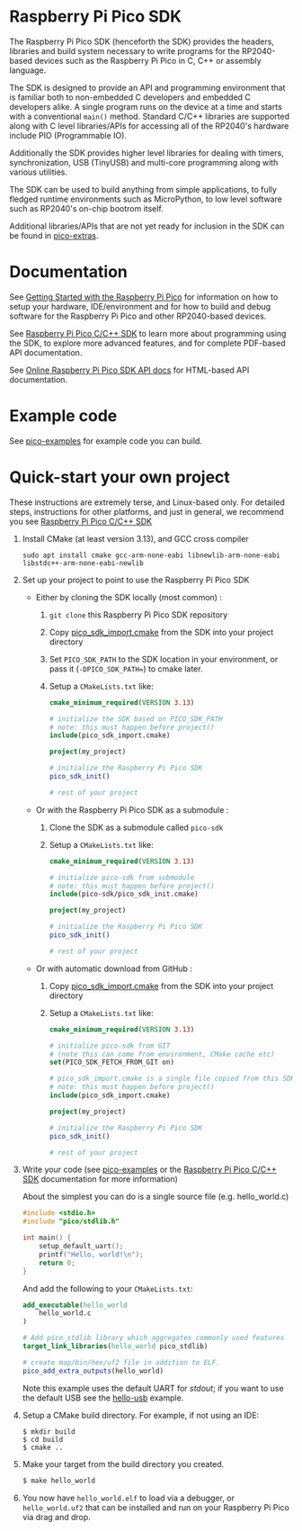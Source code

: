 # Raspberry Pi Pico SDK

The Raspberry Pi Pico SDK (henceforth the SDK) provides the headers, libraries and build system
necessary to write programs for the RP2040-based devices such as the Raspberry Pi Pico
in C, C++ or assembly language.

The SDK is designed to provide an API and programming environment that is familiar both to non-embedded C developers and embedded C developers alike.
A single program runs on the device at a time and starts with a conventional `main()` method. Standard C/C++ libraries are supported along with
C level libraries/APIs for accessing all of the RP2040's hardware include PIO (Programmable IO).

Additionally the SDK provides higher level libraries for dealing with timers, synchronization, USB (TinyUSB) and multi-core programming
along with various utilities.

The SDK can be used to build anything from simple applications, to fully fledged runtime environments such as MicroPython, to low level software
such as RP2040's on-chip bootrom itself.

Additional libraries/APIs that are not yet ready for inclusion in the SDK can be found in [pico-extras](https://github.com/raspberrypi/pico-extras).

# Documentation

See [Getting Started with the Raspberry Pi Pico](https://rptl.io/pico-get-started) for information on how to setup your
hardware, IDE/environment and for how to build and debug software for the Raspberry Pi Pico
and other RP2040-based devices.

See [Raspberry Pi Pico C/C++ SDK](https://rptl.io/pico-c-sdk) to learn more about programming using the
SDK, to explore more advanced features, and for complete PDF-based API documentation.

See [Online Raspberry Pi Pico SDK API docs](https://rptl.io/pico-doxygen) for HTML-based API documentation.

# Example code

See [pico-examples](https://github.com/raspberrypi/pico-examples) for example code you can build.

# Quick-start your own project

These instructions are extremely terse, and Linux-based only. For detailed steps,
instructions for other platforms, and just in general, we recommend you see [Raspberry Pi Pico C/C++ SDK](https://rptl.io/pico-c-sdk)

1. Install CMake (at least version 3.13), and GCC cross compiler
   ```
   sudo apt install cmake gcc-arm-none-eabi libnewlib-arm-none-eabi libstdc++-arm-none-eabi-newlib
   ```
1. Set up your project to point to use the Raspberry Pi Pico SDK

   * Either by cloning the SDK locally (most common) :
      1. `git clone` this Raspberry Pi Pico SDK repository
      1. Copy [pico_sdk_import.cmake](https://github.com/raspberrypi/pico-sdk/blob/master/external/pico_sdk_import.cmake)
         from the SDK into your project directory
      2. Set `PICO_SDK_PATH` to the SDK location in your environment, or pass it (`-DPICO_SDK_PATH=`) to cmake later.
      3. Setup a `CMakeLists.txt` like:

          ```cmake
          cmake_minimum_required(VERSION 3.13)

          # initialize the SDK based on PICO_SDK_PATH
          # note: this must happen before project()
          include(pico_sdk_import.cmake)

          project(my_project)

          # initialize the Raspberry Pi Pico SDK
          pico_sdk_init()

          # rest of your project

          ```

   * Or with the Raspberry Pi Pico SDK as a submodule :
      1. Clone the SDK as a submodule called `pico-sdk`
      1. Setup a `CMakeLists.txt` like:

          ```cmake
          cmake_minimum_required(VERSION 3.13)

          # initialize pico-sdk from submodule
          # note: this must happen before project()
          include(pico-sdk/pico_sdk_init.cmake)

          project(my_project)

          # initialize the Raspberry Pi Pico SDK
          pico_sdk_init()

          # rest of your project

          ```

   * Or with automatic download from GitHub :
      1. Copy [pico_sdk_import.cmake](https://github.com/raspberrypi/pico-sdk/blob/master/external/pico_sdk_import.cmake)
         from the SDK into your project directory
      1. Setup a `CMakeLists.txt` like:

          ```cmake
          cmake_minimum_required(VERSION 3.13)

          # initialize pico-sdk from GIT
          # (note this can come from environment, CMake cache etc)
          set(PICO_SDK_FETCH_FROM_GIT on)

          # pico_sdk_import.cmake is a single file copied from this SDK
          # note: this must happen before project()
          include(pico_sdk_import.cmake)

          project(my_project)

          # initialize the Raspberry Pi Pico SDK
          pico_sdk_init()

          # rest of your project

          ```

1. Write your code (see [pico-examples](https://github.com/raspberrypi/pico-examples) or the [Raspberry Pi Pico C/C++ SDK](https://rptl.io/pico-c-sdk) documentation for more information)

   About the simplest you can do is a single source file (e.g. hello_world.c)

   ```c
   #include <stdio.h>
   #include "pico/stdlib.h"

   int main() {
       setup_default_uart();
       printf("Hello, world!\n");
       return 0;
   }
   ```
   And add the following to your `CMakeLists.txt`:

   ```cmake
   add_executable(hello_world
       hello_world.c
   )

   # Add pico_stdlib library which aggregates commonly used features
   target_link_libraries(hello_world pico_stdlib)

   # create map/bin/hex/uf2 file in addition to ELF.
   pico_add_extra_outputs(hello_world)
   ```

   Note this example uses the default UART for _stdout_;
   if you want to use the default USB see the [hello-usb](https://github.com/raspberrypi/pico-examples/tree/master/hello_world/usb) example.


1. Setup a CMake build directory.
      For example, if not using an IDE:
      ```
      $ mkdir build
      $ cd build
      $ cmake ..
      ```

1. Make your target from the build directory you created.
      ```sh
      $ make hello_world
      ```

1. You now have `hello_world.elf` to load via a debugger, or `hello_world.uf2` that can be installed and run on your Raspberry Pi Pico via drag and drop.
